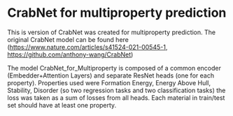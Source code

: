# CrabNet for multiproperty prediction

This is version of CrabNet was created for multiproperty prediction. The original CrabNet model can be found here (https://www.nature.com/articles/s41524-021-00545-1, https://github.com/anthony-wang/CrabNet)

The model CrabNet_for_Multiproperty is composed of a common encoder (Embedder+Attention Layers) 
and separate ResNet heads (one for each property). Properties used were Formation Energy, Energy Above Hull, Stability, Disorder (so two regression tasks and two classification tasks) the loss was taken as a sum of losses from all heads. Each material in train/test set should have at least one property. 
